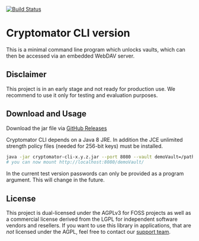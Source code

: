 [![Build Status](https://travis-ci.org/cryptomator/cli.svg?branch=develop)](https://travis-ci.org/cryptomator/cli)

# Cryptomator CLI version

This is a minimal command line program which unlocks vaults, which can then be accessed via an embedded WebDAV server.

## Disclaimer

This project is in an early stage and not ready for production use. We recommend to use it only for testing and evaluation purposes.

## Download and Usage

Download the jar file via [GitHub Releases](https://github.com/cryptomator/cli/releases)

Cryptomator CLI depends on a Java 8 JRE. In addition the JCE unlimited strength policy files (needed for 256-bit keys) must be installed.

```sh
java -jar cryptomator-cli-x.y.z.jar --port 8080 --vault demoVault=/path/to/vault --password demoVault=topSecret
# you can now mount http://localhost:8080/demoVault/
```

In the current test version passwords can only be provided as a program argument. This will change in the future.

## License

This project is dual-licensed under the AGPLv3 for FOSS projects as well as a commercial license derived from the LGPL for independent software vendors and resellers. If you want to use this library in applications, that are *not* licensed under the AGPL, feel free to contact our [support team](https://cryptomator.org/help/).
